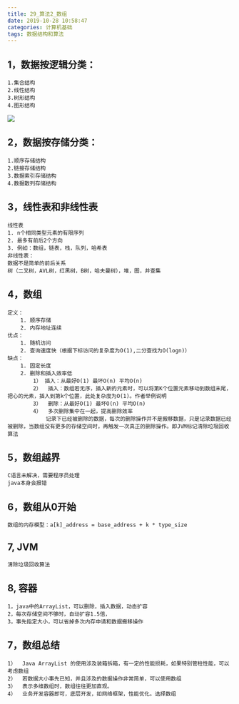 ```yaml
---
title: 29_算法2_数组
date: 2019-10-28 10:58:47
categories: 计算机基础
tags: 数据结构和算法
---
```

## 1，数据按逻辑分类：
	1.集合结构
	2.线性结构
	3.树形结构
	4.图形结构
![](https://horse-markdown-pics.oss-cn-shenzhen.aliyuncs.com/img/图片35.png)
## 2，数据按存储分类：
	1.顺序存储结构
	2.链接存储结构
	3.数据索引存储结构
	4.数据散列存储结构

## 3，线性表和非线性表
	线性表
	1. n个相同类型元素的有限序列
	2. 最多有前后2个方向
	3. 例如：数组，链表，栈，队列，哈希表
	非线性表：
	数据不是简单的前后关系
	树（二叉树，AVL树，红黑树，B树，哈夫曼树），堆，图，并查集
	
## 4，数组
	定义：
		1. 顺序存储
		2. 内存地址连续
	优点：
		1. 随机访问
		2. 查询速度快（根据下标访问的复杂度为O(1),二分查找为O(logn)）
	缺点：
		1. 固定长度
		2. 删除和插入效率低
			1） 插入：从最好O(1) 最坏O(n) 平均O(n)
			2）	插入：数组若无序，插入新的元素时，可以将第K个位置元素移动到数组末尾，把心的元素，插入到第k个位置，此处复杂度为O(1)。作者举例说明
			3）	删除：从最好O(1) 最坏O(n) 平均O(n)
			4）	多次删除集中在一起，提高删除效率
				记录下已经被删除的数据，每次的删除操作并不是搬移数据，只是记录数据已经被删除，当数组没有更多的存储空间时，再触发一次真正的删除操作。即JVM标记清除垃圾回收算法
## 5，数组越界
	C语言未解决，需要程序员处理
	java本身会报错
## 6，数组从0开始
	数组的内存模型：a[k]_address = base_address + k * type_size
## 7, JVM
	清除垃圾回收算法
## 8, 容器
	1，java中的ArrayList，可以删除，插入数据，动态扩容
	2，每次存储空间不够时，自动扩容1.5倍，
	3，事先指定大小，可以省掉多次内存申请和数据搬移操作
## 7，数组总结
	1）	Java ArrayList 的使用涉及装箱拆箱，有一定的性能损耗，如果特别管柱性能，可以考虑数组
	2）	若数据大小事先已知，并且涉及的数据操作非常简单，可以使用数组
	3）	表示多维数组时，数组往往更加直观。
	4）	业务开发容器即可，底层开发，如网络框架，性能优化。选择数组
	